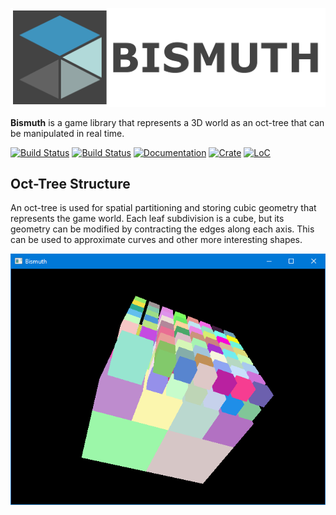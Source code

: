![Bismuth](https://raw.githubusercontent.com/olson-sean-k/bismuth/master/doc/bismuth.png)

**Bismuth** is a game library that represents a 3D world as an oct-tree that can
be manipulated in real time.

[![Build Status](https://travis-ci.org/olson-sean-k/bismuth.svg?branch=master)](https://travis-ci.org/olson-sean-k/bismuth)
[![Build Status](https://ci.appveyor.com/api/projects/status/1j5kjy2ucps4cpbl/branch/master?svg=true)](https://ci.appveyor.com/project/olson-sean-k/bismuth)
[![Documentation](https://docs.rs/bismuth/badge.svg)](https://docs.rs/bismuth)
[![Crate](https://img.shields.io/crates/v/bismuth.svg)](https://crates.io/crates/bismuth)
[![LoC](https://tokei.rs/b1/github/olson-sean-k/bismuth)](https://github.com/olson-sean-k/bismuth)

## Oct-Tree Structure

An oct-tree is used for spatial partitioning and storing cubic geometry that
represents the game world. Each leaf subdivision is a cube, but its geometry can
be modified by contracting the edges along each axis. This can be used to
approximate curves and other more interesting shapes.

![Screenshot](https://raw.githubusercontent.com/olson-sean-k/bismuth/master/doc/screenshot.png)
